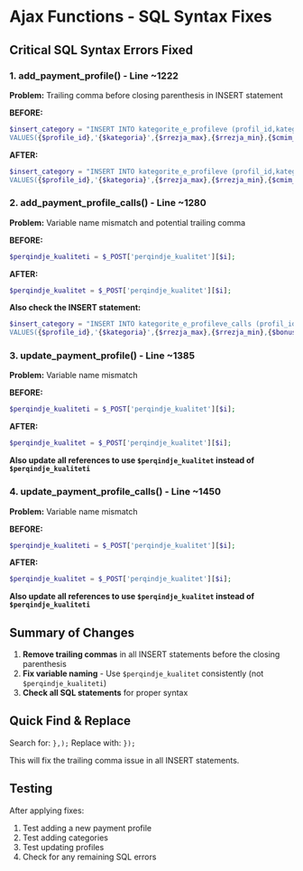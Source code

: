 # Ajax Functions - SQL Syntax Fixes

## Critical SQL Syntax Errors Fixed

### 1. **add_payment_profile()** - Line ~1222
**Problem:** Trailing comma before closing parenthesis in INSERT statement

**BEFORE:**
```php
$insert_category = "INSERT INTO kategorite_e_profileve (profil_id,kategoria,rrezja_max,rrezja_min,cmim_per_shitje,perqindje_kualitet,cmim_cilesie,cmim_ore_pune,color_class,profili_muajin_tjeter,performanca,plus_perqind)
VALUES({$profile_id},'{$kategoria}',{$rrezja_max},{$rrezja_min},{$cmim_per_shitje},{$perqindje_kualiteti},{$cmim_cilesie},{$cmim_ore_pune},'{$category_color}',{$profili_muajin_tjeter},{$performanca},{$plus_perqind},);";
```

**AFTER:**
```php
$insert_category = "INSERT INTO kategorite_e_profileve (profil_id,kategoria,rrezja_max,rrezja_min,cmim_per_shitje,perqindje_kualitet,cmim_cilesie,cmim_ore_pune,color_class,profili_muajin_tjeter,performanca,plus_perqind)
VALUES({$profile_id},'{$kategoria}',{$rrezja_max},{$rrezja_min},{$cmim_per_shitje},{$perqindje_kualiteti},{$cmim_cilesie},{$cmim_ore_pune},'{$category_color}',{$profili_muajin_tjeter},{$performanca},{$plus_perqind});";
```

### 2. **add_payment_profile_calls()** - Line ~1280
**Problem:** Variable name mismatch and potential trailing comma

**BEFORE:**
```php
$perqindje_kualiteti = $_POST['perqindje_kualitet'][$i];
```

**AFTER:**
```php
$perqindje_kualitet = $_POST['perqindje_kualitet'][$i];
```

**Also check the INSERT statement:**
```php
$insert_category = "INSERT INTO kategorite_e_profileve_calls (profil_id,kategoria,rrezja_max,rrezja_min,bonus,color_class,profili_muajin_tjeter,performanca,plus_perqind,cmim_ore_pune,perqindje_kualitet,quality_min,quality_max)
VALUES({$profile_id},'{$kategoria}',{$rrezja_max},{$rrezja_min},{$bonus},'{$category_color}',{$profili_muajin_tjeter},{$performanca},{$plus_perqind},{$cmim_ore_pune},{$perqindje_kualitet},{$quality_min},{$quality_max});";
```

### 3. **update_payment_profile()** - Line ~1385
**Problem:** Variable name mismatch

**BEFORE:**
```php
$perqindje_kualiteti = $_POST['perqindje_kualitet'][$i];
```

**AFTER:**
```php
$perqindje_kualitet = $_POST['perqindje_kualitet'][$i];
```

**Also update all references to use `$perqindje_kualitet` instead of `$perqindje_kualiteti`**

### 4. **update_payment_profile_calls()** - Line ~1450
**Problem:** Variable name mismatch

**BEFORE:**
```php
$perqindje_kualiteti = $_POST['perqindje_kualitet'][$i];
```

**AFTER:**
```php
$perqindje_kualitet = $_POST['perqindje_kualitet'][$i];
```

**Also update all references to use `$perqindje_kualitet` instead of `$perqindje_kualiteti`**

## Summary of Changes

1. **Remove trailing commas** in all INSERT statements before the closing parenthesis
2. **Fix variable naming** - Use `$perqindje_kualitet` consistently (not `$perqindje_kualiteti`)
3. **Check all SQL statements** for proper syntax

## Quick Find & Replace

Search for: `},);`
Replace with: `});`

This will fix the trailing comma issue in all INSERT statements.

## Testing

After applying fixes:
1. Test adding a new payment profile
2. Test adding categories
3. Test updating profiles
4. Check for any remaining SQL errors






